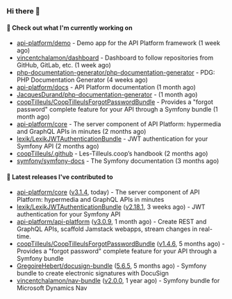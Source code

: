 ### Hi there 👋

#### 👷 Check out what I'm currently working on

- [api-platform/demo](https://github.com/api-platform/demo) - Demo app for the API Platform framework (1 week ago)
- [vincentchalamon/dashboard](https://github.com/vincentchalamon/dashboard) - Dashboard to follow repositories from GitHub, GitLab, etc. (1 week ago)
- [php-documentation-generator/php-documentation-generator](https://github.com/php-documentation-generator/php-documentation-generator) - PDG: PHP Documentation Generator (4 weeks ago)
- [api-platform/docs](https://github.com/api-platform/docs) - API Platform documentation (1 month ago)
- [JacquesDurand/php-documentation-generator](https://github.com/JacquesDurand/php-documentation-generator) -  (1 month ago)
- [coopTilleuls/CoopTilleulsForgotPasswordBundle](https://github.com/coopTilleuls/CoopTilleulsForgotPasswordBundle) - Provides a &#34;forgot password&#34; complete feature for your API through a Symfony bundle (1 month ago)
- [api-platform/core](https://github.com/api-platform/core) - The server component of API Platform: hypermedia and GraphQL APIs in minutes (2 months ago)
- [lexik/LexikJWTAuthenticationBundle](https://github.com/lexik/LexikJWTAuthenticationBundle) - JWT authentication for your Symfony API (2 months ago)
- [coopTilleuls/.github](https://github.com/coopTilleuls/.github) - Les-Tilleuls.coop’s handbook (2 months ago)
- [symfony/symfony-docs](https://github.com/symfony/symfony-docs) - The Symfony documentation (3 months ago)

#### 🔭 Latest releases I've contributed to

- [api-platform/core](https://github.com/api-platform/core) ([v3.1.4](https://github.com/api-platform/core/releases/tag/v3.1.4), today) - The server component of API Platform: hypermedia and GraphQL APIs in minutes
- [lexik/LexikJWTAuthenticationBundle](https://github.com/lexik/LexikJWTAuthenticationBundle) ([v2.18.1](https://github.com/lexik/LexikJWTAuthenticationBundle/releases/tag/v2.18.1), 3 weeks ago) - JWT authentication for your Symfony API
- [api-platform/api-platform](https://github.com/api-platform/api-platform) ([v3.0.9](https://github.com/api-platform/api-platform/releases/tag/v3.0.9), 1 month ago) - Create REST and GraphQL APIs, scaffold Jamstack webapps, stream changes in real-time.
- [coopTilleuls/CoopTilleulsForgotPasswordBundle](https://github.com/coopTilleuls/CoopTilleulsForgotPasswordBundle) ([v1.4.6](https://github.com/coopTilleuls/CoopTilleulsForgotPasswordBundle/releases/tag/v1.4.6), 5 months ago) - Provides a &#34;forgot password&#34; complete feature for your API through a Symfony bundle
- [GregoireHebert/docusign-bundle](https://github.com/GregoireHebert/docusign-bundle) ([5.6.5](https://github.com/GregoireHebert/docusign-bundle/releases/tag/5.6.5), 5 months ago) - Symfony bundle to create electronic signatures with DocuSign
- [vincentchalamon/nav-bundle](https://github.com/vincentchalamon/nav-bundle) ([v2.0.0](https://github.com/vincentchalamon/nav-bundle/releases/tag/v2.0.0), 1 year ago) - Symfony bundle for Microsoft Dynamics Nav

